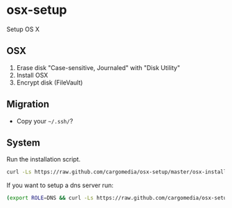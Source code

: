 osx-setup
=========

Setup OS X

## OSX
1. Erase disk "Case-sensitive, Journaled" with "Disk Utility"
2. Install OSX
3. Encrypt disk (FileVault)

## Migration
- Copy your `~/.ssh/`?

## System
Run the installation script.
```bash
curl -Ls https://raw.github.com/cargomedia/osx-setup/master/osx-install.sh | bash
```
If you want to setup a dns server run:
```bash
(export ROLE=DNS && curl -Ls https://raw.github.com/cargomedia/osx-setup/master/osx-install.sh | bash)
```

